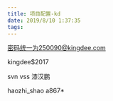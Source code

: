 ```yaml
---
title: 项目配置-kd
date: 2019/8/10 1:37:35
tags:
---
```



密码统一为250090@kingdee.com

  


kingdee$2017

  


svn vss 漆汉鹏

haozhi_shao a867*

  

